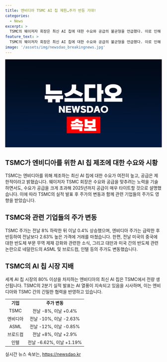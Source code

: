 ```yaml
---
title: 엔비디아 TSMC AI 칩 제한…주가 반등 기대!
categories:
  - News
excerpt: >
  TSMC의 웨이저자 회장은 최신 AI 칩에 대한 수요와 공급의 불균형을 언급했다. 이로 인해 TSMC는 2025년까지 공급이 매우 제한될 것으로 예상되며, 이 소식에 따라 엔비디아 주가는 반등하며 시가총액도 상승했다. TSMC의 호실적은 AI 열풍이 지속되고 있다는 것을 보여주는 반면, 다른 반도체 기업들은 주가에 변동이 있었다. (150자)
feature_text: >
  TSMC의 웨이저자 회장은 최신 AI 칩에 대한 수요와 공급의 불균형을 언급했다. 이로 인해 TSMC는 2025년까지 공급이 매우 제한될 것으로 예상되며, 이 소식에 따라 엔비디아 주가는 반등하며 시가총액도 상승했다. TSMC의 호실적은 AI 열풍이 지속되고 있다는 것을 보여주는 반면, 다른 반도체 기업들은 주가에 변동이 있었다. (150자)
image: '/assets/img/newsdao_breakingnews.jpg'
---
```


<p><img src="/assets/img/newsdao_breakingnews.jpg" alt="bookingtag 속보" /></p>

<h2 data-ke-size="size26">TSMC가 엔비디아를 위한 AI 칩 제조에 대한 수요와 시황</h2>

<p data-ke-size="size16">TSMC는 엔비디아를 위해 제조하는 최신 AI 칩에 대한 수요가 여전히 높고, 공급은 제한적이라고 밝혔습니다. 웨이저자 TSMC 회장은 수요와 공급을 맞추려는 노력을 기술하면서도, 수요가 공급을 크게 초과해 2025년까지 공급이 매우 타이트할 것으로 설명했습니다. 이에 따라 TSMC의 실적 발표 후 주가의 변동과 함께 관련 기업들의 주가도 영향을 받았습니다. </p>

<h2 data-ke-size="size26">TSMC와 관련 기업들의 주가 변동</h2>

<p data-ke-size="size16">TSMC 주가는 전날 8% 하락한 뒤 이날 0.4% 상승했으며, 엔비디아 주가는 급락한 후 반등하여 전날보다 2.63% 높은 가격에 거래를 마쳤습니다. 한편, 전날 미국의 중국에 대한 반도체 부문 무역 제재 강화와 관련한 소식, 그리고 대만과 미국 간의 반도체 관련 논란으로 네덜란드의 ASML 및 브로드컴, 인텔 등의 주가도 변동했습니다.</p>

<h2 data-ke-size="size26">TSMC의 AI 칩 시장 지배</h2>

<p data-ke-size="size16">세계 AI 칩 시장의 80% 이상을 차지하는 엔비디아의 최신 AI 칩은 TSMC에서 전량 생산됩니다. TSMC의 2분기 실적 발표는 AI 열풍이 지속되고 있음을 시사하며, 이는 엔비디아와 TSMC 간의 긴밀한 협력을 반영하고 있습니다.</p>

<table>
    <tr>
        <td style="text-align: center; height: 17px;"><b>기업</b></td>
        <td style="text-align: center; height: 17px;"><b>주가 변동</b></td>
    </tr>
    <tr>
        <td style="text-align: center; height: 17px;">TSMC</td>
        <td style="text-align: center; height: 17px;">전날 -8%, 이날 +0.4%</td>
    </tr>
    <tr>
        <td style="text-align: center; height: 17px;">엔비디아</td>
        <td style="text-align: center; height: 17px;">전날 -10%, 이날 -2.63%</td>
    </tr>
    <tr>
        <td style="text-align: center; height: 17px;">ASML</td>
        <td style="text-align: center; height: 17px;">전날 -12%, 이날 -0.85%</td>
    </tr>
    <tr>
        <td style="text-align: center; height: 17px;">브로드컴</td>
        <td style="text-align: center; height: 17px;">전날 +8%, 이날 +2.9%</td>
    </tr>
    <tr>
        <td style="text-align: center; height: 17px;">인텔</td>
        <td style="text-align: center; height: 17px;">전날 -6.62%, 이날 +1.19%</td>
    </tr>
</table>
실시간 뉴스 속보는, <a href="https://newsdao.kr" rel="dofollow">https://newsdao.kr</a>


